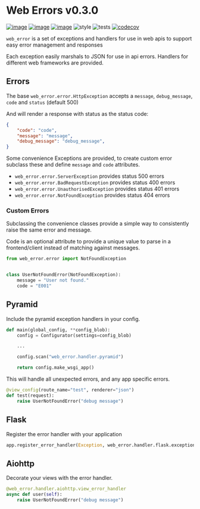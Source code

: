 # Web Errors v0.3.0
[![image](https://img.shields.io/pypi/v/web_error.svg)](https://pypi.org/project/web_error/)
[![image](https://img.shields.io/pypi/l/web_error.svg)](https://pypi.org/project/web_error/)
[![image](https://img.shields.io/pypi/pyversions/web_error.svg)](https://pypi.org/project/web_error/)
![style](https://github.com/EdgyEdgemond/web-error/workflows/style/badge.svg)
![tests](https://github.com/EdgyEdgemond/web-error/workflows/tests/badge.svg)
[![codecov](https://codecov.io/gh/EdgyEdgemond/web-error/branch/master/graph/badge.svg)](https://codecov.io/gh/EdgyEdgemond/web-error)

`web_error` is a set of exceptions and handlers for use in web apis to support easy error management and responses

Each exception easily marshals to JSON for use in api errors. Handlers for different web frameworks are provided.


## Errors

The base `web_error.error.HttpException` accepts a `message`, `debug_message`, `code` and `status` (default 500)

And will render a response with status as the status code:

```json
{
    "code": "code",
    "message": "message",
    "debug_message": "debug_message",
}
```

Some convenience Exceptions are provided, to create custom error subclass these
and define `message` and `code` attributes.

* `web_error.error.ServerException` provides status 500 errors
* `web_error.error.BadRequestException` provides status 400 errors
* `web_error.error.UnauthorisedException` provides status 401 errors
* `web_error.error.NotFoundException` provides status 404 errors

### Custom Errors

Subclassing the convenience classes provide a simple way to consistently raise the same error
and message.

Code is an optional attribute to provide a unique value to parse in a frontend/client instead of
matching against messages.

```python
from web_error.error import NotFoundException


class UserNotFoundError(NotFoundException):
    message = "User not found."
    code = "E001"
```

## Pyramid

Include the pyramid exception handlers in your config.

```python
def main(global_config, **config_blob):
    config = Configurator(settings=config_blob)

    ...

    config.scan("web_error.handler.pyramid")

    return config.make_wsgi_app()
```

This will handle all unexpected errors, and any app specific errors.

```python
@view_config(route_name="test", renderer="json")
def test(request):
    raise UserNotFoundError("debug message")
```


## Flask

Register the error handler with your application

```python
app.register_error_handler(Exception, web_error.handler.flask.exception_handler)
```

## Aiohttp

Decorate your views with the error handler.

```python
@web_error.handler.aiohttp.view_error_handler
async def user(self):
    raise UserNotFoundError("debug message")
```
